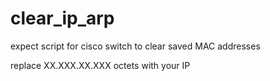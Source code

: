 # clear_ip_arp
expect script for cisco switch to clear saved MAC addresses

replace XX.XXX.XX.XXX octets with your IP

